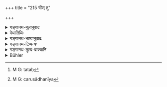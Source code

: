 +++
title = "215 त्रींस् तु"

+++

<details><summary>गङ्गानथ-मूलानुवादः</summary>

Having made these balls out of the remnant of the said sacrificial material, he should, with collected mind and facing the South, offer them in the manner of the water-libations.—(215)
</details>

<details><summary>मेधातिथिः</summary>

यत् तद्धोमार्थं पात्रे गृहीतम् अन्नं तस्माद् **धुतशिष्टात्** **त्रीन्** **पिण्डान् कृत्वा** दक्षिणस्यां दिशि मुखं कृत्वा **निर्वपेत्** । दर्भेषु पितॄन् उद्दिश्य प्रक्षिपेत् । संहतं द्रव्यं पिण्डशब्देनोच्यते । तेन विशदम् अन्नं न दातव्यम् । **औदकेन** । औदको विधिर् यः समनन्तरम् एवोक्तः "अपसव्येन" इत्यादि (म्ध् ३.२०४) ।

- अत्रेदं संदिह्यते । किं यत् तदन्नं ब्राह्मणभोजनार्थं साधितं ततो ऽप्य् उद्धृत्य हविःसंस्कारः कर्तव्यः, उत[^३७९] पृथक् चरुः साधनीय[^३८०] इति । किंपरिमाणं च तद् धविर् इति । न ह्य् अत्र "चतुरो मुष्टीन्" इत्यादिपरिमाणसंभवः । 


[^३८०]:
     M G: carusādhanīya


[^३७९]:
     M G: tataḥ

- विचारितम् एतत् । विशेषाश्रवणात् कामचारः । परिमाणं यावता अर्थसिद्धिर् भवति । औदकविध्यतिदेशाच् च स्वहस्तेनापसव्येन पिण्डनिर्वपणम्, न राजतैः पात्रैः । **समाहित**ग्रहणं वृत्तपूरणार्थम् ॥ ३.२०५ ॥
</details>

<details><summary>गङ्गानथ-भाष्यानुवादः</summary>

From out of the material that had been held in the vessel, and out of which the fire-oblations have been offered,—‘*having made three bails*,’ turning bis face towards the South, he should ‘*offer them*’—*i.e*., throw them on the *kuśa-grass*, with reference to the Pitṛs.

The term ‘*piṇḍa*,’ ‘ball,’ stands for something *solid*; hence, one should not, in this connection, offer disintegrated articles of food.

‘*In the manner of the water-libations*’—*i.e*., the manner of offering water-libations, which has been just pointed out (in the preceding verse).

In this connection, the following question arises:—“Should the purificatory rites necessary for the sacrificial material be performed over the substance taken out of the food that has been cooked for feeding the Brāhmaṇas?—or, should separate rice be cooked?—and also what should be the quantity of that sacrificial material? The rule laying down ‘four handfulls’ cannot apply to this case.”

This question has been already discussed; in the absence of any specific rules on the subject, one is free to do what one likes; and the quantity should be just what may be necessary for the purpose in view.

Inasmuch as ‘the manner of the water-libations’ is laid down as applicable to the offering of balls, it follows that this latter offering is to be done with ‘hands in the *apasavya* position,’ and not with silver implements.

‘*With collected mind*’—this has been added for the purpose of filling up the metre.—(215)
</details>

<details><summary>गङ्गानथ-टिप्पन्यः</summary>

This verse is quoted in *Madanapārijāta* (p. 601), without any
comment;—and in *Hemādri* (Śrāddha, p. 1427), which adds the following
notes:—‘*Tasmāt haviḥśeṣāt*’, out of the remnant of the substance
offered into the Fire,—‘*audakavidhi*’ stands for the method by which an
offering of water is made with hands in the *Apasavya* form, as laid
down in the preceding verse.
</details>

<details><summary>गङ्गानथ-तुल्य-वाक्यानि</summary>

*Viṣṇu* (73.17-19).—‘Near the food-remnant, upon kuśa-blades pointing
southwards, he shall deposit one ball for his father, with the mantra
*Pṛthivī darvirakṣitā*, etc.;—the second to the grand-father, with the
mantra *Antarikṣam darvirakṣitā*, etc.; the third to the
great-grand-father, with the mantra *Dyaurdarviraksiṭā*, *etc*.’

*Yājñavalkya* (1.241-242).—‘Taking up all the food and mixing it up with
sesamum, he shall offer the balls near the food-remnant, in the manner
of the Pitṛyajña.’

*Laghu-Āśvalāyana* (13.74).—(See above.)
</details>

<details><summary>Bühler</summary>

215	But having made three cakes out of the remainder of that sacrificial food, he must, concentrating his mind and turning towards the south, place them on (Kusa grass) exactly in the same manner in which (he poured out the libations of) water.
</details>
